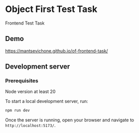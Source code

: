 # Object First Test Task

Frontend Test Task

## Demo

https://mantsevichone.github.io/of-frontend-task/

## Development server

### Prerequisites

Node version at least 20

To start a local development server, run:

```bash
npm run dev
```

Once the server is running, open your browser and navigate to `http://localhost:5173/`.
